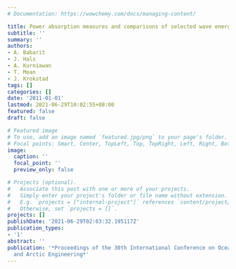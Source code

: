 ```yaml
---
# Documentation: https://wowchemy.com/docs/managing-content/

title: Power absorption measures and comparisons of selected wave energy converters
subtitle: ''
summary: ''
authors:
- A. Babarit
- J. Hals
- A. Kurniawan
- T. Moan
- J. Krokstad
tags: []
categories: []
date: '2011-01-01'
lastmod: 2021-06-29T10:02:55+08:00
featured: false
draft: false

# Featured image
# To use, add an image named `featured.jpg/png` to your page's folder.
# Focal points: Smart, Center, TopLeft, Top, TopRight, Left, Right, BottomLeft, Bottom, BottomRight.
image:
  caption: ''
  focal_point: ''
  preview_only: false

# Projects (optional).
#   Associate this post with one or more of your projects.
#   Simply enter your project's folder or file name without extension.
#   E.g. `projects = ["internal-project"]` references `content/project/deep-learning/index.md`.
#   Otherwise, set `projects = []`.
projects: []
publishDate: '2021-06-29T02:03:32.195117Z'
publication_types:
- '1'
abstract: ''
publication: '*Proceedings of the 30th International Conference on Ocean, Offshore
  and Arctic Engineering*'
---
```

